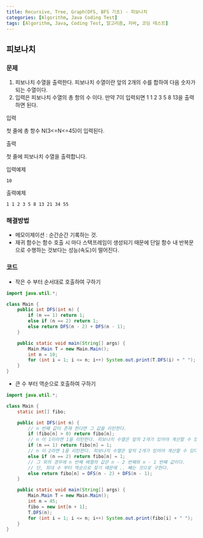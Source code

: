 ```yaml
---
title: Recursive, Tree, Graph(DFS, BFS 기초) - 피보나치
categories: [Algorithm, Java Coding Test]
tags: [Algorithm, Java, Coding Test, 알고리즘, 자바, 코딩 테스트]
---
```


## 피보나치

### 문제

1) 피보나치 수열을 출력한다. 피보나치 수열이란 앞의 2개의 수를 합하여 다음 숫자가 되는 수열이다.
2) 입력은 피보나치 수열의 총 항의 수 이다. 만약 7이 입력되면 1 1 2 3 5 8 13을 출력하면 된다.

입력

첫 줄에 총 항수 N(3<=N<=45)이 입력된다.

출력

첫 줄에 피보나치 수열을 출력합니다.

입력예제

```
10
```

출력예제

```
1 1 2 3 5 8 13 21 34 55
```

### 해결방법

- 메모이제이션 : 순간순간 기록하는 것.
- 재귀 함수는 함수 호출 시 마다 스택프레임이 생성되기 때문에 단일 함수 내 반복문으로 수행하는 것보다는 성능(속도)이 떨어진다.

### 코드

- 작은 수 부터 순서대로 호출하여 구하기

```java
import java.util.*;

class Main {
    public int DFS(int n) {
        if (n == 1) return 1;
        else if (n == 2) return 1;
        else return DFS(n - 2) + DFS(n - 1);
    }

    public static void main(String[] args) {
        Main.Main T = new Main.Main();
        int n = 10;
        for (int i = 1; i <= n; i++) System.out.print(T.DFS(i) + " ");
    }
}
```

- 큰 수 부터 역순으로 호출하여 구하기

```java
import java.util.*;

class Main {
    static int[] fibo;

    public int DFS(int n) {
        // n 번째 값이 존재 한다면 그 값을 리턴한다.
        if (fibo[n] > 0) return fibo[n];
        // n 이 1이라면 1을 리턴한다. 피보나치 수열은 앞의 2개가 있어야 계산할 수 있다.
        if (n == 1) return fibo[n] = 1;
        // n 이 2라면 1을 리턴한다. 피보나치 수열은 앞의 2개가 있어야 계산할 수 있다.
        else if (n == 2) return fibo[n] = 1;
        // 그 외의 경우에 n 번째 배열의 값은 n - 2 번째와 n - 1 번째 값이다.
        // 단, 최대 수 부터 역순으로 찾기 떄문에 .. 빼는 것으로 구한다.
        else return fibo[n] = DFS(n - 2) + DFS(n - 1);
    }

    public static void main(String[] args) {
        Main.Main T = new Main.Main();
        int n = 45;
        fibo = new int[n + 1];
        T.DFS(n);
        for (int i = 1; i <= n; i++) System.out.print(fibo[i] + " ");
    }
}

```
